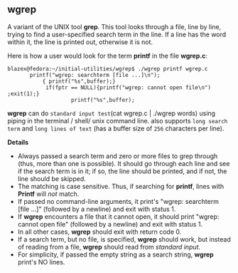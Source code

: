 ## wgrep
A variant of the UNIX tool **grep**. This tool looks through a file, line by line, trying to find a
user-specified search term in the line. If a line has the word within it, the line is printed out, otherwise it is not. 

Here is how a user would look for the term **printf** in the file **wgrep.c**:
```
blazex@fedora:~/initial-utilities/wgrep$ ./wgrep printf wgrep.c
       printf("wgrep: searchterm [file ...]\n");
           { printf("%s",buffer);}
            if(fptr == NULL){printf("wgrep: cannot open file\n") ;exit(1);}
                    printf("%s",buffer);
```
**wgrep** can do `standard input test`(cat wgrep.c | ./wgrep words) using piping in the terminal / shell/ unix command line. also supports `long search term` and 
`long lines of text` (has a buffer size of `256` characters per line).

**Details**
* Always passed a search term and zero or more files to grep through (thus, more than one is possible). It should go
  through each line and see if the search term is in it; if so, the line
  should be printed, and if not, the line should be skipped.
* The matching is case sensitive. Thus, if searching for **printf**, lines
  with **Printf** will *not* match. 
* If passed no command-line arguments, it print's
  "wgrep: searchterm [file ...]" (followed by a newline) and exit with status 1.  
* If **wgrep** encounters a file that it cannot open, it should print
  "wgrep: cannot open file" (followed by a newline) and exit with status 1. 
* In all other cases, **wgrep** should exit with return code 0.
* If a search term, but no file, is specified, **wgrep** should work,
  but instead of reading from a file, **wgrep** should read from *standard input*.
* For simplicity, if passed the empty string as a search string, **wgrep** print's NO lines. 

